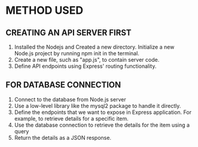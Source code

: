 # METHOD USED
CREATING AN API SERVER FIRST
-----------------------------
1. Installed the Nodejs and Created a new directory. Initialize a new Node.js project by running npm init in the terminal.
2. Create a new file, such as "app.js", to contain server code.
3. Define API endpoints using Express' routing functionality.

FOR DATABASE CONNECTION
------------------------
1. Connect to the database from Node.js server
2. Use a low-level library like the mysql2 package to handle it directly.
3. Define the endpoints that we want to expose in Express application. For example, to retrieve details for a specific item.
4. Use the database connection to retrieve the details for the item using a query
5. Return the details as a JSON response.

